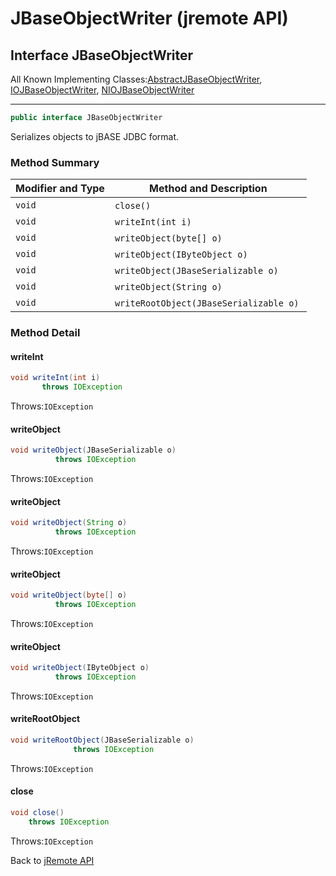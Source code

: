 # JBaseObjectWriter (jremote API)

<PageHeader />

## Interface JBaseObjectWriter

All Known Implementing Classes:[AbstractJBaseObjectWriter](./../abstractjbaseobjectwriter-(jremote-api) "class in com.jbase.jremote.io"), [IOJBaseObjectWriter](./../iojbaseobjectwriter-(jremote-api) "class in com.jbase.jremote.io"), [NIOJBaseObjectWriter](./../niojbaseobjectwriter-(jremote-api) "class in com.jbase.jremote.io")
* * *

```java
public interface JBaseObjectWriter
```

Serializes objects to jBASE JDBC format.

### Method Summary

| Modifier and Type | Method and Description |
| --- | --- |
| `void` | `close()`  |
| `void` | `writeInt(int i)`  |
| `void` | `writeObject(byte[] o)`  |
| `void` | `writeObject(IByteObject o)`  |
| `void` | `writeObject(JBaseSerializable o)`  |
| `void` | `writeObject(String o)`  |
| `void` | `writeRootObject(JBaseSerializable o)`  |

### Method Detail

#### writeInt

```java
void writeInt(int i)
       throws IOException
```

Throws:`IOException`

#### writeObject

```java
void writeObject(JBaseSerializable o)
          throws IOException
```

Throws:`IOException`

#### writeObject

```java
void writeObject(String o)
          throws IOException
```

Throws:`IOException`

#### writeObject

```java
void writeObject(byte[] o)
          throws IOException
```

Throws:`IOException`

#### writeObject

```java
void writeObject(IByteObject o)
          throws IOException
```

Throws:`IOException`

#### writeRootObject

```java
void writeRootObject(JBaseSerializable o)
              throws IOException
```

Throws:`IOException`

#### close

```java
void close()
    throws IOException
```

Throws:`IOException`

Back to [jRemote API](./../../README.md)
  
<PageFooter />
